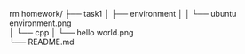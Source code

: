 rm homework/
├── task1
│   ├── environment
│   │   └── ubuntu environment.png  
│   └── cpp
│       └── hello world.png      
└── README.md                         